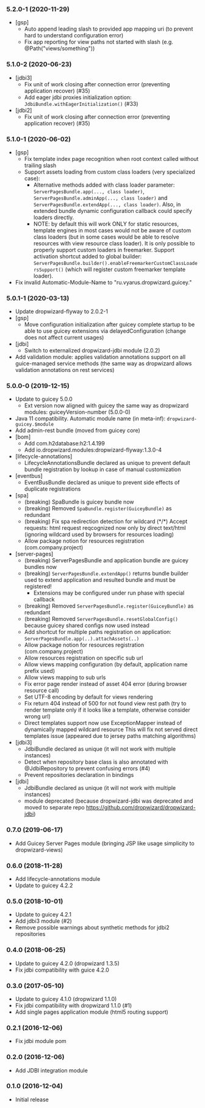 ### 5.2.0-1 (2020-11-29)
* [gsp]
    - Auto append leading slash to provided app mapping uri (to prevent hard to understand configuration error)
    - Fix app reporting for view paths not started with slash (e.g. @Path("views/something")) 

### 5.1.0-2 (2020-06-23)
* [jdbi3]
    - Fix unit of work closing after connection error (preventing application recover) (#35)
    - Add eager jdbi proxies initialization option: `JdbiBundle.withEagerInitialization()` (#33)
* [jdbi2]
    - Fix unit of work closing after connection error (preventing application recover) (#35)    

### 5.1.0-1 (2020-06-02)
* [gsp]
    - Fix template index page recognition when root context called without trailing slash
    - Support assets loading from custom class loaders (very specialized case):
        - Alternative methods added with class loader parameter: `ServerPagesBundle.app(..., class loader)`, 
          `ServerPagesBundle.adminApp(..., class loader)` and `ServerPagesBundle.extendApp(..., class loader)`.
          Also, in extended bundle dynamic configuration callback could specify loaders directly.
        - NOTE: by default this will work ONLY for static resources, template engines in most cases would not
          be aware of custom class loaders (but in some cases would be able to resolve resources with view resource class loader).
          It is only possible to properly support custom loaders in freemarker. Support activation shortcut
          added to global builder: `ServerPagesBundle.builder().enableFreemarkerCustomClassLoadersSupport()`
          (which will register custom freemarker template loader). 
* Fix invalid Automatic-Module-Name to "ru.vyarus.dropwizard.guicey.<module>"                                 

### 5.0.1-1 (2020-03-13)
* Update dropwizard-flyway to 2.0.2-1
* [gsp]
    - Move configuration initialization after guicey complete startup to be able to use guicey extensions
        via delayedConfiguration (change does not affect current usages)
* [jdbi]
    - Switch to externalized dropwizard-jdbi module (2.0.2)             
* Add validation module: applies validation annotations support on all guice-managed service methods
    (the same way as dropwizard allows validation annotations on rest services)     

### 5.0.0-0 (2019-12-15)
* Update to guicey 5.0.0
    - Ext version now aligned with guicey the same way as dropwizard modules: guiceyVersion-number (5.0.0-0)
* Java 11 compatibility. Automatic module name (in meta-inf): `dropwizard-guicey.$module`
* Add admin-rest bundle (moved from guicey core)    
* [bom]
    - Add com.h2database:h2:1.4.199 
    - Add io.dropwizard.modules:dropwizard-flyway:1.3.0-4     
* [lifecycle-annotations]
    - LifecycleAnnotationsBundle declared as unique to prevent default bundle registration by lookup in case of manual customization
* [eventbus]
    - EventBusBundle declared as unique to prevent side effects of duplicate registrations    
* [spa]
    - (breaking) SpaBundle is guicey bundle now
    - (breaking) Removed `SpaBundle.register(GuiceyBundle)` as redundant
    - (breaking) Fix spa redirection detection for wildcard (\*/*) Accept requests: 
        html request reqcognized now only by direct text/html 
        (ignoring wildcard used by browsers for resources loading)
    - Allow package notion for resources registration (com.company.project)                 
* [server-pages]
    - (breaking) ServerPagesBundle and application bundle are guicey bundles now
    - (breaking) `ServerPagesBundle.extendApp()` returns bundle builder used to extend application and resulted 
        bundle and must be registered!
         - Extensions may be configured under run phase with special callback
    - (breaking) Removed `ServerPagesBundle.register(GuiceyBundle)` as redundant
    - (breaking) Removed `ServerPagesBundle.resetGlobalConfig()` because guicey shared configs now used instead 
    - Add shortcut for multiple paths registration on application:
        `ServerPagesBundle.app(..).attachAssets(..)`     
    - Allow package notion for resources registration (com.company.project)
    - Allow resources registration on specific sub url
    - Allow views mapping configuration (by default, application name prefix used)
    - Allow views mapping to sub urls
    - Fix error page render instead of asset 404 error (during browser resource call)
    - Set UTF-8 encoding by default for views rendering
    - Fix return 404 instead of 500 for not found view rest path 
        (try to render template only if it looks like a template, otherwise consider wrong url)
    - Direct templates support now use ExceptionMapper instead of dynamically mapped wildcard resource
        This will fix not served direct templates issue (appeared due to jersey paths matching algorithms)         
* [jdbi3]
    - JdbiBundle declared as unique (it will not work with multiple instances)
    - Detect when repository base class is also annotated with @JdbiRepository to prevent confusing errors (#4)
    - Prevent repositories declaration in bindings
* [jdbi]
    - JdbiBundle declared as unique (it will not work with multiple instances)    
    - module deprecated (because dropwizard-jdbi was deprecated and moved to separate repo https://github.com/dropwizard/dropwizard-jdbi)    

### 0.7.0 (2019-06-17)
* Add Guicey Server Pages module (bringing JSP like usage simplicity to dropwizard-views)

### 0.6.0 (2018-11-28)
* Add lifecycle-annotations module
* Update to guicey 4.2.2

### 0.5.0 (2018-10-01)
* Update to guicey 4.2.1
* Add jdbi3 module (#2)
* Remove possible warnings about synthetic methods for jdbi2 repositories

### 0.4.0 (2018-06-25)
* Update to guicey 4.2.0 (dropwizard 1.3.5)
* Fix jdbi compatibility with guice 4.2.0 

### 0.3.0 (2017-05-10)
* Update to guicey 4.1.0 (dropwizard 1.1.0)
* Fix jdbi compatibility with dropwizard 1.1.0 (#1)
* Add single pages application module (html5 routing support)

### 0.2.1 (2016-12-06)
* Fix jdbi module pom

### 0.2.0 (2016-12-06)
* Add JDBI integration module

### 0.1.0 (2016-12-04)
* Initial release